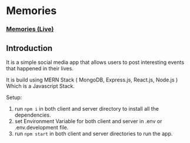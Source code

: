 # Memories

### [Memories (Live)](https://memories-app-mern-dev.netlify.app/)

## Introduction
It is a simple social media app that allows users to post interesting events that happened in their lives. 

It is build using MERN Stack ( MongoDB, Express.js, React.js, Node.js ) Which is a Javascript Stack.

Setup:

1. run ```npm i``` in both client and server directory to install all the dependencies.
2. set Environment Variable for both client and server in .env or .env.development file.
3. run ```npm start``` in both client and server directories to run the app. 


